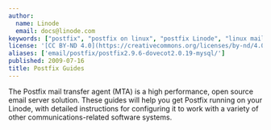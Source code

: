 ```yaml
---
author:
  name: Linode
  email: docs@linode.com
keywords: ["postfix", "postfix on linux", "postfix Linode", "linux mail server"]
license: '[CC BY-ND 4.0](https://creativecommons.org/licenses/by-nd/4.0)'
aliases: ['email/postfix/postfix2.9.6-dovecot2.0.19-mysql/']
published: 2009-07-16
title: Postfix Guides
---
```


The Postfix mail transfer agent (MTA) is a high performance, open source email server solution. These guides will help you get Postfix running on your Linode, with detailed instructions for configuring it to work with a variety of other communications-related software systems.
